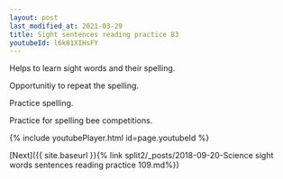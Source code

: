 ```yaml
---
layout: post
last_modified_at: 2021-03-29
title: Sight sentences reading practice 83
youtubeId: l6k81XIHsFY
---
```

 
 
Helps to learn sight words and their spelling.

Opportunitiy to repeat the spelling. 

Practice spelling. 
 
Practice for spelling bee competitions. 
 
{% include youtubePlayer.html id=page.youtubeId %}
 
 

[Next]({{ site.baseurl }}{% link  split2/_posts/2018-09-20-Science sight words sentences reading practice 109.md%})
 
